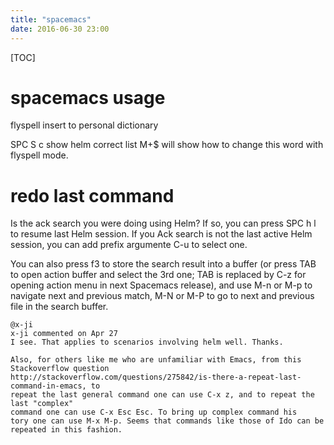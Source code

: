 ```yaml
---
title: "spacemacs"
date: 2016-06-30 23:00
---
```

[TOC]
# spacemacs usage
flyspell insert to personal dictionary

SPC S c  show helm correct list
M+$ will show how to change this word with flyspell mode.
# redo last command
Is the ack search you were doing using Helm? If so, you can press SPC h l to resume last Helm session. If you Ack search is not the last active Helm session, you can add prefix argumente C-u to select one.

You can also press f3 to store the search result into a buffer (or press TAB to open action buffer and select the 3rd one; TAB is replaced by C-z for opening action menu in next Spacemacs release), and use M-n or M-p to navigate next and previous match, M-N or M-P to go to next and previous file in the search buffer.

```
@x-ji
x-ji commented on Apr 27
I see. That applies to scenarios involving helm well. Thanks.

Also, for others like me who are unfamiliar with Emacs, from this Stackoverflow question
http://stackoverflow.com/questions/275842/is-there-a-repeat-last-command-in-emacs, to
repeat the last general command one can use C-x z, and to repeat the last "complex"
command one can use C-x Esc Esc. To bring up complex command his
tory one can use M-x M-p. Seems that commands like those of Ido can be repeated in this fashion.

```

